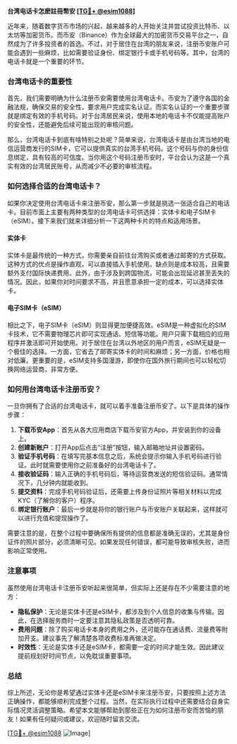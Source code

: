 **台湾电话卡怎麽註冊幣安 [[TG💪+ @esim1088](https://t.me/s/esim1088)]**

近年来，随着数字货币市场的兴起，越来越多的人开始关注并尝试投资比特币、以太坊等加密货币。而币安（Binance）作为全球最大的加密货币交易平台之一，自然成为了许多投资者的首选。不过，对于居住在台湾的朋友来说，注册币安账户可能会遇到一些麻烦，比如需要验证身份、绑定银行卡或手机号码等。其中，台湾的电话卡就是一个重要的环节。

### 台湾电话卡的重要性

首先，我们需要明确为什么注册币安需要使用台湾电话卡。币安为了遵守各国的金融法规，确保交易的安全性，要求用户完成实名认证。而实名认证的一个重要步骤就是绑定有效的手机号码。对于台湾居民来说，使用本地的电话卡不仅能提高账户的安全性，还能避免后续可能出现的审核问题。

那么，台湾电话卡到底有啥特别之处呢？简单来说，台湾电话卡是由台湾当地的电信运营商发行的SIM卡，它可以提供真实的台湾手机号码。这个号码与你的身份信息绑定，具有较高的可信度。当你用这个号码注册币安时，平台会认为这是一个真实有效的台湾居民账号，从而减少不必要的审核流程。

### 如何选择合适的台湾电话卡？

如果你决定使用台湾电话卡来注册币安，那么第一步就是挑选一张适合自己的电话卡。目前市面上主要有两种类型的台湾电话卡可供选择：实体卡和电子SIM卡（eSIM）。接下来我们就来详细分析一下这两种卡片的特点和适用场景。

#### 实体卡

实体卡是最传统的一种方式，你需要亲自前往台湾购买或者通过邮寄的方式获取。这种方式的优点是操作直观，可以直接插入手机使用。缺点则是成本较高，且需要额外支付国际快递费用。此外，由于涉及到跨国物流，可能会出现延迟甚至丢失的情况。因此，如果你对时间要求不高，并且愿意承担一定的成本，可以选择实体卡。

#### 电子SIM卡（eSIM）

相比之下，电子SIM卡（eSIM）则显得更加便捷高效。eSIM是一种虚拟化的SIM卡技术，它不需要物理芯片即可实现通话、短信等功能。用户只需下载相应的应用程序并激活即可开始使用。对于居住在台湾以外地区的用户而言，eSIM无疑是一个极佳的选择。一方面，它省去了邮寄实体卡的时间和麻烦；另一方面，价格也相对低廉。更重要的是，eSIM支持多国漫游，即使你在国外旅行期间也可以轻松切换网络运营商，非常方便。

### 如何用台湾电话卡注册币安？

一旦你拥有了合适的台湾电话卡，就可以着手准备注册币安了。以下是具体的操作步骤：

1. **下载币安App**：首先从各大应用商店下载币安官方App，并安装到你的设备上。
2. **创建新账户**：打开App后点击“注册”按钮，输入邮箱地址并设置密码。
3. **验证手机号码**：在填写完基本信息之后，系统会提示你输入手机号码进行验证。此时就需要使用你之前准备好的台湾电话卡了。
4. **接收验证码**：输入正确的手机号码后，等待运营商发送的短信验证码。通常情况下，几分钟内就能收到。
5. **提交资料**：完成手机号码验证后，还需要上传身份证照片等相关材料以完成KYC（了解你的客户）程序。
6. **绑定银行账户**：最后一步就是将你的银行账户与币安账户关联起来，这样就可以进行充值和提现操作了。

需要注意的是，在整个过程中要确保所有提供的信息都是准确无误的，尤其是身份证件的照片部分，必须清晰可见。如果发现任何错误，都可能导致审核失败，进而影响正常使用。

### 注意事项

虽然使用台湾电话卡注册币安听起来很简单，但实际上还是存在不少需要注意的地方：

- **隐私保护**：无论是实体卡还是eSIM卡，都涉及到个人信息的收集与传输。因此，在选择服务商时一定要注意其隐私政策是否透明可靠。
- **费用问题**：除了购买电话卡本身的费用之外，还可能存在通话费、流量费等附加开支。建议事先了解清楚各项收费标准再做决定。
- **时效性**：无论是实体卡还是eSIM卡，都需要一定的时间才能生效。因此建议提前规划好时间节点，以免耽误重要事项。

### 总结

综上所述，无论你是希望通过实体卡还是eSIM卡来注册币安，只要按照上述方法正确操作，都能够顺利完成整个过程。当然，在实际执行过程中还需要结合自身实际情况灵活调整策略。希望本文能够帮助到那些正在为如何注册币安而苦恼的朋友！如果有任何疑问或建议，欢迎随时留言交流。

[[TG💪+ @esim1088](https://t.me/s/esim1088) ![Image](https://i.postimg.cc/4NQfJmqS/Snipaste-2025-05-13-00-14-12.png)]